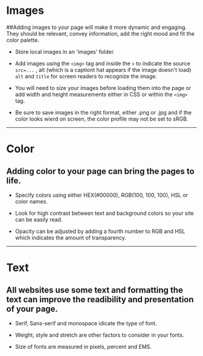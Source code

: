# Images

##Adding images to your page will make it more dynamic and engaging. They should be relevant, convey information, add the right mood and fit the color palette.

* Store local images in an 'images' folder. 

* Add images using the `<img>` tag and inside the `>` to indicate the source `src=...` , alt (which is a captiont hat appears if the image doesn't load) `alt` and `title` for screen readers to recognize the image.

* You will need to size your images before loading them into the page or add width and height measurements either in CSS or within the `<img>` tag.

* Be sure to save images in the right format, either .png or .jpg and if the color looks wierd on screen, the color profile may not be set to sRGB.

---

# Color

## Adding color to your page can bring the pages to life.

* Specify colors using either HEX(#00000), RGB(100, 100, 100), HSL or color names.

* Look for high contrast between text and background colors so your site can be easily read.

* Opacity can be adjusted by adding a fourth number to RGB and HSL which indicates the amount of transparency.

---

# Text

## All websites use some text and formatting the text can improve the readibility and presentation of your page.

* Serif, Sans-serif and monospace idicate the type of font. 
* Weight, style and stretch are other factors to consider in your fonts.

* Size of fonts are measured in pixels, percent and EMS. 